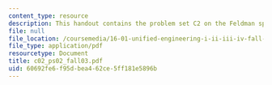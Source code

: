 ```yaml
---
content_type: resource
description: This handout contains the problem set C2 on the Feldman spider package.
file: null
file_location: /coursemedia/16-01-unified-engineering-i-ii-iii-iv-fall-2005-spring-2006/60692fe6f95dbea462ce5ff181e5896b_c02_ps02_fall03.pdf
file_type: application/pdf
resourcetype: Document
title: c02_ps02_fall03.pdf
uid: 60692fe6-f95d-bea4-62ce-5ff181e5896b
---
```

